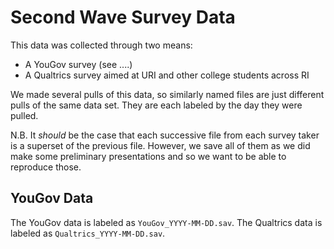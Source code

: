 # Second Wave Survey Data

This data was collected through two means:
  * A YouGov survey (see ....)
  * A Qualtrics survey aimed at URI and other college students across RI

We made several pulls of this data, so similarly named files are just different
pulls of the same data set. They are each labeled by the day they were pulled.

N.B. It _should_ be the case that each successive file from each survey taker
is a superset of the previous file. However, we save all of them as we did make
some preliminary presentations and so we want to be able to reproduce those.

## YouGov Data

The YouGov data is labeled as `YouGov_YYYY-MM-DD.sav`. The Qualtrics data is labeled as `Qualtrics_YYYY-MM-DD.sav`.

